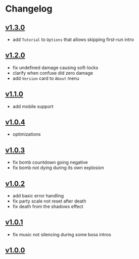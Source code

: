 # Changelog

## [v1.3.0](https://github.com/SweetheartSquad/AGBIC2021-short-rest/compare/v1.2.0...v1.3.0)

- add `Tutorial` to `Options` that allows skipping first-run intro

## [v1.2.0](https://github.com/SweetheartSquad/AGBIC2021-short-rest/compare/v1.1.0...v1.2.0)

- fix undefined damage causing soft-locks
- clarify when confuse did zero damage
- add `Version` card to `About` menu

## [v1.1.0](https://github.com/SweetheartSquad/AGBIC2021-short-rest/compare/v1.0.4...v1.1.0)

- add mobile support

## [v1.0.4](https://github.com/SweetheartSquad/AGBIC2021-short-rest/compare/v1.0.3...v1.0.4)

- optimizations

## [v1.0.3](https://github.com/SweetheartSquad/AGBIC2021-short-rest/compare/v1.0.2...v1.0.3)

- fix bomb countdown going negative
- fix bomb not dying during its own explosion

## [v1.0.2](https://github.com/SweetheartSquad/AGBIC2021-short-rest/compare/v1.0.1...v1.0.2)

- add basic error handling
- fix party scale not reset after death
- fix death from the shadows effect

## [v1.0.1](https://github.com/SweetheartSquad/AGBIC2021-short-rest/compare/v1.0.0...v1.0.1)

- fix music not silencing during some boss intros

## [v1.0.0](https://github.com/SweetheartSquad/AGBIC2021-short-rest/releases/tag/v1.0.0)
